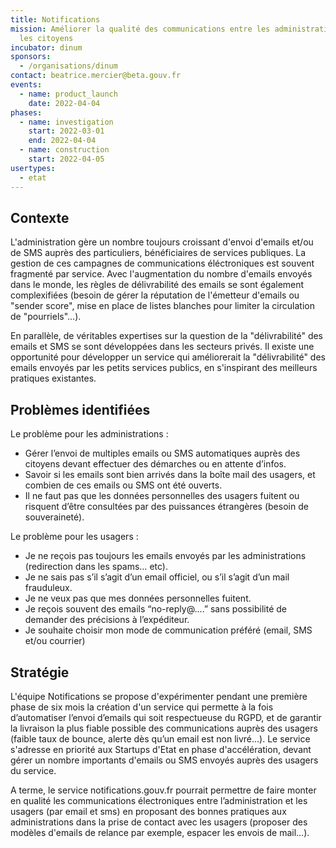 ```yaml
---
title: Notifications
mission: Améliorer la qualité des communications entre les administrations et
  les citoyens
incubator: dinum
sponsors:
  - /organisations/dinum
contact: beatrice.mercier@beta.gouv.fr
events:
  - name: product_launch
    date: 2022-04-04
phases:
  - name: investigation
    start: 2022-03-01
    end: 2022-04-04
  - name: construction
    start: 2022-04-05
usertypes:
  - etat
---
```


## Contexte

L'administration gère un nombre toujours croissant d'envoi d'emails et/ou de SMS auprès des particuliers, bénéficiaires de services publiques. La gestion de ces campagnes de communications éléctroniques est souvent fragmenté par service. Avec l'augmentation du nombre d'emails envoyés dans le monde, les règles de délivrabilité des emails se sont également complexifiées (besoin de gérer la réputation de l'émetteur d'emails ou "sender score", mise en place de listes blanches pour limiter la circulation de "pourriels"...).  

En parallèle, de véritables expertises sur la question de la "délivrabilité" des emails et SMS se sont développées dans les secteurs privés. Il existe une opportunité pour développer un service qui améliorerait la "délivrabilité" des emails envoyés par les petits services publics, en s'inspirant des meilleurs pratiques existantes. 

## Problèmes identifiées

Le problème pour les administrations : 
- Gérer l’envoi de multiples emails ou SMS automatiques auprès des citoyens devant effectuer des démarches ou en attente d’infos. 
- Savoir si les emails sont bien arrivés dans la boîte mail des usagers, et combien de ces emails ou SMS ont été ouverts.
- Il ne faut pas que les données personnelles des usagers fuitent ou risquent d’être consultées par des puissances étrangères (besoin de souveraineté). 

Le problème pour les usagers : 
- Je ne reçois pas toujours les emails envoyés par les administrations (redirection dans les spams… etc). 
- Je ne sais pas s’il s’agit d’un email officiel, ou s’il s’agit d’un mail frauduleux. 
- Je ne veux pas que mes données personnelles fuitent.  
- Je reçois souvent des emails “no-reply@....” sans possibilité de demander des précisions à l’expéditeur. 
- Je souhaite choisir mon mode de communication préféré (email, SMS et/ou courrier)

## Stratégie
L'équipe Notifications se propose d'expérimenter pendant une première phase de six mois la création d'un service qui permette à la fois d’automatiser l’envoi d’emails qui soit respectueuse du RGPD, et de garantir la livraison la plus fiable possible des communications auprès des usagers (faible taux de bounce, alerte dès qu’un email est non livré…). Le service s'adresse en priorité aux Startups d'Etat en phase d'accélération, devant gérer un nombre importants d'emails ou SMS envoyés auprès des usagers du service. 

A terme, le service notifications.gouv.fr pourrait permettre de faire monter en qualité les communications électroniques entre l’administration et les usagers (par email et sms) en proposant des bonnes pratiques aux administrations dans la prise de contact avec les usagers (proposer des modèles d'emails de relance par exemple, espacer les envois de mail…).
